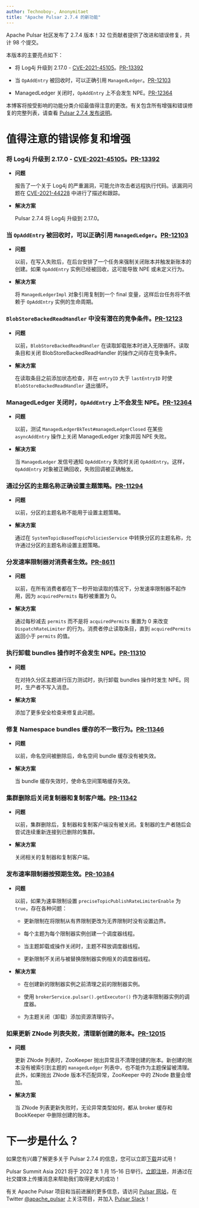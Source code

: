 ```yaml
---
author: Technoboy-, Anonymitaet
title: "Apache Pulsar 2.7.4 的新功能"
---
```


Apache Pulsar 社区发布了 2.7.4 版本！32 位贡献者提供了改进和错误修复，共计 98 个提交。

<!--truncate-->

本版本的主要亮点如下：

- 将 Log4j 升级到 2.17.0 - [CVE-2021-45105](https://pulsar.apache.org/blog/2021/12/11/Log4j-CVE/)。[PR-13392](https://github.com/apache/pulsar/pull/13392)

- 当 `OpAddEntry` 被回收时，可以正确引用 `ManagedLedger`。[PR-12103](https://github.com/apache/pulsar/pull/12103)

- ManagedLedger 关闭时，`OpAddEntry` 上不会发生 NPE。[PR-12364](https://github.com/apache/pulsar/pull/12364)

本博客将按受影响的功能分类介绍最值得注意的更改。有关包含所有增强和错误修复的完整列表，请查看 [Pulsar 2.7.4 发布说明](https://pulsar.apache.org/en/release-notes/#274)。

# 值得注意的错误修复和增强

### 将 Log4j 升级到 2.17.0 - [CVE-2021-45105](https://pulsar.apache.org/blog/2021/12/11/Log4j-CVE/)。[PR-13392](https://github.com/apache/pulsar/pull/13392)

- **问题**

  报告了一个关于 Log4j 的严重漏洞，可能允许攻击者远程执行代码。该漏洞问题在 [CVE-2021-44228](https://nvd.nist.gov/vuln/detail/CVE-2021-44228) 中进行了描述和跟踪。

- **解决方案**

  Pulsar 2.7.4 将 Log4j 升级到 2.17.0。

### 当 `OpAddEntry` 被回收时，可以正确引用 `ManagedLedger`。[PR-12103](https://github.com/apache/pulsar/pull/12103)

- **问题**

  以前，在写入失败后，在后台安排了一个任务来强制关闭账本并触发新账本的创建。如果 `OpAddEntry` 实例已经被回收，这可能导致 NPE 或未定义行为。

- **解决方案**

  将 `ManagedLedgerImpl` 对象引用复制到一个 final 变量，这样后台任务将不依赖于 `OpAddEntry` 实例的生命周期。

### `BlobStoreBackedReadHandler` 中没有潜在的竞争条件。[PR-12123](https://github.com/apache/pulsar/pull/12123)

- **问题**

  以前，`BlobStoreBackedReadHandler` 在读取卸载账本时进入无限循环。读取条目和关闭 BlobStoreBackedReadHandler 的操作之间存在竞争条件。

- **解决方案**

  在读取条目之前添加状态检查，并在 `entryID` 大于 `lastEntryID` 时使 `BlobStoreBackedReadHandler` 退出循环。

### ManagedLedger 关闭时，`OpAddEntry` 上不会发生 NPE。[PR-12364](https://github.com/apache/pulsar/pull/12364)

- **问题**

  以前，测试 `ManagedLedgerBkTest#managedLedgerClosed` 在某些 `asyncAddEntry` 操作上关闭 ManagedLedger 对象并因 NPE 失败。

- **解决方案**

  当 `ManagedLedger` 发信号通知 `OpAddEntry` 失败时关闭 `OpAddEntry`。这样，`OpAddEntry` 对象被正确回收，失败回调被正确触发。

### 通过分区的主题名称正确设置主题策略。[PR-11294](https://github.com/apache/pulsar/pull/11294)

- **问题**

  以前，分区的主题名称不能用于设置主题策略。

- **解决方案**

  通过在 `SystemTopicBasedTopicPoliciesService` 中转换分区的主题名称，允许通过分区的主题名称设置主题策略。

### 分发速率限制器对消费者生效。[PR-8611](https://github.com/apache/pulsar/pull/8611)

- **问题**

  以前，在所有消费者都在下一秒开始读取的情况下，分发速率限制器不起作用，因为 `acquiredPermits` 每秒被重置为 0。

- **解决方案**

  通过每秒减去 `permits` 而不是将 `acquiredPermits` 重置为 0 来改变 `DispatchRateLimiter` 的行为。消费者停止读取条目，直到 `acquiredPermits` 返回小于 `permits` 的值。

### 执行卸载 bundles 操作时不会发生 NPE。[PR-11310](https://github.com/apache/pulsar/pull/11310)

- **问题**

  在对持久分区主题进行压力测试时，执行卸载 bundles 操作时发生 NPE。同时，生产者不写入消息。

- **解决方案**

  添加了更多安全检查来修复此问题。

### 修复 Namespace bundles 缓存的不一致行为。[PR-11346](https://github.com/apache/pulsar/pull/11346)

- **问题**

  以前，命名空间被删除后，命名空间 bundle 缓存没有被失效。

- **解决方案**

  当 bundle 缓存失效时，使命名空间策略缓存失效。

### 集群删除后关闭复制器和复制客户端。[PR-11342](https://github.com/apache/pulsar/pull/11342)

- **问题**

  以前，集群删除后，复制器和复制客户端没有被关闭。复制器的生产者随后会尝试连续重新连接到已删除的集群。

- **解决方案**

  关闭相关的复制器和复制客户端。

### 发布速率限制器按预期生效。[PR-10384](https://github.com/apache/pulsar/pull/10384)

- **问题**

  以前，如果为速率限制设置 `preciseTopicPublishRateLimiterEnable` 为 `true`，存在各种问题：

  - 更新限制在将限制从有界限制更改为无界限制时没有设置边界。

  - 每个主题为每个限制器实例创建一个调度器线程。

  - 当主题卸载或操作关闭时，主题不释放调度器线程。

  - 更新限制不关闭与被替换限制器实例相关的调度器线程。

- **解决方案**

  - 在创建新的限制器实例之前清理之前的限制器实例。

  - 使用 `brokerService.pulsar().getExecutor()` 作为速率限制器实例的调度器。

  - 为主题关闭（卸载）添加资源清理钩子。

### 如果更新 ZNode 列表失败，清理新创建的账本。[PR-12015](https://github.com/apache/pulsar/pull/12015)

- **问题**

  更新 ZNode 列表时，ZooKeeper 抛出异常且不清理创建的账本。新创建的账本没有被索引到主题的 `managedLedger` 列表中，也不能作为主题保留被清理。此外，如果抛出 ZNode 版本不匹配异常，ZooKeeper 中的 ZNode 数量会增加。

- **解决方案**

  当 ZNode 列表更新失败时，无论异常类型如何，都从 broker 缓存和 BookKeeper 中删除创建的账本。

# 下一步是什么？

如果您有兴趣了解更多关于 Pulsar 2.7.4 的信息，您可以立即[下载](https://pulsar.apache.org/en/versions/)并试用！

Pulsar Summit Asia 2021 将于 2022 年 1 月 15-16 日举行。[立即注册](https://pulsar-summit.org/)，并通过在社交媒体上传播消息来帮助我们取得更大的成功！

有关 Apache Pulsar 项目和当前进展的更多信息，请访问
[Pulsar 网站](https://pulsar.apache.org)，在 Twitter [@apache_pulsar](https://twitter.com/apache_pulsar) 上关注项目，并加入 [Pulsar Slack](https://apache-pulsar.herokuapp.com/)！